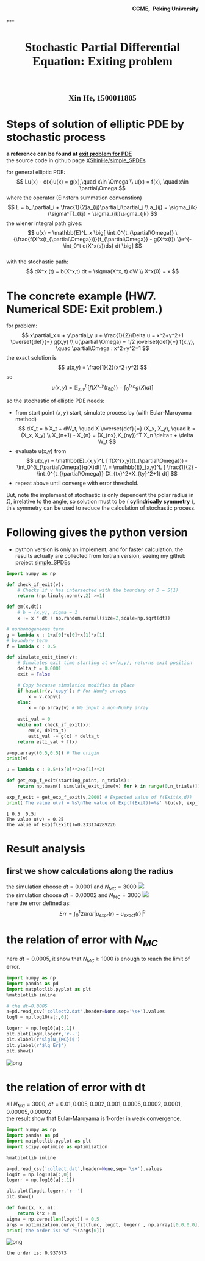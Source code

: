 
<h4 style="text-align:right">CCME,&nbsp; Peking University</h4>
***
<p>
<h1 style="text-align:center"><font face="Times Roman" size=6> Stochastic Partial Differential Equation: Exiting problem </font></h1>
<br>
<h2 style="text-align:center"><font face="Times Roman">Xin He, 1500011805 </font> </h2>

# Steps of solution of elliptic PDE by stochastic process  
**a reference can be found at [exit problem for PDE](https://math.nist.gov/mcsd/Seminars/2006/2006-10-18-mascagni-presentation.pdf)**  
the source code in github page [XShinHe/simple_SPDEs](https://github.com/XShinHe/simple_SPDEs)

for general elliptic PDE:  
$$
Lu(x) - c(x)u(x) = g(x),\quad x\in \Omega
\\
u(x) = f(x), \quad x\in \partial\Omega
$$
where the operator (Einstern summation convenstion)
$$
L = b_i\partial_i + \frac{1}{2}a_{ij}\partial_i\partial_j
\\
a_{ij} = \sigma_{ik}(\sigma^T)_{kj} = \sigma_{ik}\sigma_{jk}
$$
the wiener integral path gives:  
$$
u(x) = \mathbb{E}^L_x \big[ \int_0^{t_{\partial\Omega}} \{\frac{f(X^x(t_{\partial\Omega}))}{t_{\partial\Omega}} - g(X^x(t)) \}e^{-\int_0^t c(X^x(s))ds} dt \big]
$$  
with the stochastic path:  
$$
dX^x (t) = b(X^x,t) dt + \sigma(X^x, t) dW
\\
X^x(0) = x
$$

# The concrete example (HW7. Numerical SDE: Exit problem.)

for problem:  
$$
x\partial_x u + y\partial_y u + \frac{1}{2}\Delta u = x^2+y^2+1 \overset{def}{=} g(x,y)
\\
u(\partial \Omega) = 1/2 \overset{def}{=} f(x,y), \quad \partial\Omega : x^2+y^2=1
$$
the exact solution is 
$$
u(x,y) = \frac{1}{2}(x^2+y^2)
$$
so
$$
u(x,y) = \mathbb{E}_{x,y}^L [ f(X^{x,y}(t_{\partial\Omega})) - \int_0^{t_{\partial\Omega}}g(X)dt]
$$

so the stochastic of elliptic PDE needs:  
* from start point $(x,y)$ start, simulate process by (with Eular-Maruyama method) 
$$
dX_t = b X_t + dW_t, \quad X \overset{def}{=} (X_x, X_y), \quad b = (X_x, X_y)
\\
X_{n+1} - X_{n} = (X_{nx},X_{ny})^T X_n \delta t + \delta W_t
$$
* evaluate u(x,y) from 
$$
u(x,y) = \mathbb{E}_{x,y}^L [ f(X^{x,y}(t_{\partial\Omega})) - \int_0^{t_{\partial\Omega}}g(X)dt]
\\
= \mathbb{E}_{x,y}^L [ \frac{1}{2} - \int_0^{t_{\partial\Omega}} (X_{tx}^2+X_{ty}^2+1) dt]
$$
* repeat above until converge with error threshold.

But, note the implement of stochastic is only dependent the polar radius in $\Omega$, irrelative to the angle, so solution must to be ( **cylindrically symmetry** ), this symmetry can be used to reduce the calculation of stochastic process.

# Following gives the python version  
* python version is only an implement, and for faster calculation, the results actually are collected from fortran version, seeing my github project [simple_SPDEs](https://github.com/XShinHe/simple_SPDEs)


```python
import numpy as np

def check_if_exit(v):
    # Checks if v has intersected with the boundary of D = S(1)
    return (np.linalg.norm(v,2) >=1)

def em(x,dt):
    # b = (x,y), sigma = 1
    x += x * dt + np.random.normal(size=2,scale=np.sqrt(dt))

# nonhomogeneous term
g = lambda x : 1+x[0]*x[0]+x[1]*x[1]
# boundary term
f = lambda x : 0.5

def simulate_exit_time(v):
    # Simulates exit time starting at v=(x,y), returns exit position
    delta_t = 0.0001
    exit = False

    # Copy because simulation modifies in place
    if hasattr(v,'copy'): # For NumPy arrays
        x = v.copy() 
    else:
        x = np.array(v) # We input a non-NumPy array
    
    esti_val = 0
    while not check_if_exit(x):
        em(x, delta_t)
        esti_val -= g(x) * delta_t
    return esti_val + f(x)

v=np.array((0.5,0.5)) # The origin
print(v)

u = lambda x : 0.5*(x[0]**2+x[1]**2)

def get_exp_f_exit(starting_point, n_trials): 
    return np.mean([ simulate_exit_time(v) for k in range(0,n_trials)])

exp_f_exit = get_exp_f_exit(v,2000) # Expected value of f(Exit(x,d))
print('The value u(v) = %s\nThe value of Exp(f(Exit))=%s' %(u(v), exp_f_exit)) 
```

    [ 0.5  0.5]
    The value u(v) = 0.25
    The value of Exp(f(Exit))=0.233134289226


# Result analysis

## first we show calculations along the radius  
the simulation choose $dt=0.0001$ and $N_{MC}=3000$
![](./result/1e-4_3000.png)  
the simulation choose $dt=0.00002$ and $N_{MC}=3000$
![](./result/2e-5_3000.png)  
here the error defined as:  
$$
Err = \int_0^1 2\pi r dr |u_{expr}(r)-u_{exact}(r)|^2
$$

# the relation of error with $N_{MC}$  
here $dt=0.0005$, it show that $N_{MC}\ge 1000$ is enough to reach the limit of error.


```python
import numpy as np
import pandas as pd
import matplotlib.pyplot as plt
%matplotlib inline

# the dt=0.0005
a=pd.read_csv('collect2.dat',header=None,sep='\s+').values
logN = np.log10(a[:,0])

logerr = np.log10(a[:,1])
plt.plot(logN,logerr,'r--')
plt.xlabel(r'$lg(N_{MC})$')
plt.ylabel(r'$lg Er$')
plt.show()
```


![png](result/output_12_0.png)


# the relation of error with dt  
all $N_{MC} = 3000$, $dt=0.01,0.005, 0.002, 0.001, 0.0005, 0.0002, 0.0001, 0.00005, 0.00002$  
the result show that Eular-Maruyama is 1-order in weak convergence.


```python
import numpy as np
import pandas as pd
import matplotlib.pyplot as plt
import scipy.optimize as optimization

%matplotlib inline

a=pd.read_csv('collect.dat',header=None,sep='\s+').values
logdt = np.log10(a[:,0])
logerr = np.log10(a[:,1])

plt.plot(logdt,logerr,'r--')
plt.show()

def func(x, k, m):
    return k*x + m
sigma = np.zeros(len(logdt)) + 0.5
args = optimization.curve_fit(func, logdt, logerr , np.array([0.0,0.0]), sigma)[0]
print('the order is: %f '%(args[0]))
```


![png](result/output_14_0.png)


    the order is: 0.937673 

